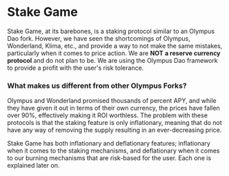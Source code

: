 # Stake Game

Stake Game, at its barebones, is a staking protocol similar to an Olympus Dao fork. However, we have seen the shortcomings of Olympus, Wonderland, Klima, etc., and provide a way to not make the same mistakes, particularly when it comes to price action. We are **NOT** **a reserve currency protocol** and do not plan to be. We are using the Olympus Dao framework to provide a profit with the user's risk tolerance.

### **What makes us different from other Olympus Forks?**

Olympus and Wonderland promised thousands of percent APY, and while they have given it out in terms of their own currency, the prices have fallen over 90%, effectively making it ROI worthless. The problem with these protocols is that the staking feature is only inflationary, meaning that do not have any way of removing the supply resulting in an ever-decreasing price.

Stake Game has both inflationary and deflationary features; inflationary when it comes to the staking mechanisms, and deflationary when it comes to our burning mechanisms that are risk-based for the user. Each one is explained later on.
